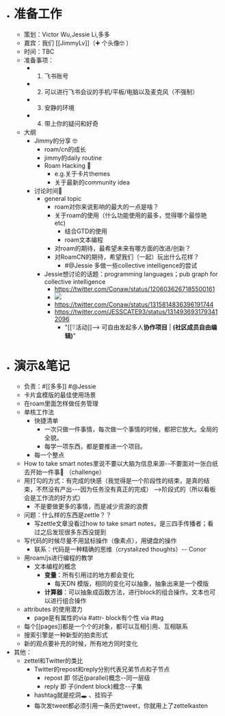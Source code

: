 - # 准备工作
    - 策划：Victor Wu,Jessie Li,多多
    - 嘉宾：我们 [[JimmyLv]]（➕ 个头像🤓  ）
    - 时间：TBC
    - 准备事项：
        - 1. 飞书账号
        - 2. 可以进行飞书会议的手机/平板/电脑以及麦克风（不强制）
        - 3. 安静的环境
        - 4. 带上你的疑问和好奇
    - 大纲
        - Jimmy的分享 🤓  
            - roam/cn的成长
            - jimmy的daily routine
            - Roam Hacking 👾
                - e.g.关于卡片themes
                - 关于最新的community idea
        - 讨论时间🤩  
            - general topic
                - roam对你来说影响的最大的一点是啥？
                - 关于roam的使用（什么功能使用的最多，觉得哪个最惊艳 etc)
                    - 结合GTD的使用
                    - roam文本编程
                - 对roam的期待，最希望未来有哪方面的改进/创新？
                - 对RoamCN的期待，希望我们（一起）玩出什么花样？
                    - #@Jessie 多做一些collective intelligence的尝试
            - Jessie想讨论的话题：programming languages；pub graph for collective intelligence
                - https://twitter.com/Conaw/status/1206036267185500161
                - ![](https://firebasestorage.googleapis.com/v0/b/firescript-577a2.appspot.com/o/imgs%2Fapp%2FRoamCN%2FazyMb-fD6y.png?alt=media&token=a4f2007e-d2f9-444c-8c05-0cd4425fffb8)
                - https://twitter.com/Conaw/status/1315814836396191744
                - https://twitter.com/JESSCATE93/status/1314936931793412096
                    - "[[⍢活动]]--> 可自由发起多人**协作项目** | __(社区成员自由编辑)__"
- # 演示&笔记
    - 负责：#[[多多]] #@Jessie
    - 卡片盒模版的最佳使用场景
    - 在roam里面怎样做任务管理
    - 单核工作法
        - 快捷清单
            - 一次只做一件事情，每次做一个事情的时候，都把它放大。全局的全貌。
            - 每学一项东西，都是要推进一个项目。
        - 每一个整点
    - How to take smart notes里说不要以大脑为信息来源--不要面对一张白纸去开始一件事🤔 （challenge）
    - 用打勾的方式：有完成的快感（我觉得是一个阶段性的结束，是真的结束，不然没有产出---因为任务没有真正的完成） -->阶段式的（所以看板会是工作流的好方式）
        - 不是要做更多的事情，而是减少资源的浪费
    - 问题：什么样的东西是zettle？？
        - 写zettle文章没看过how to take smart notes，是三四手传播者；看过之后发现很多东西没提到
    - 写代码的时候尽量不用鼠标操作（像素点），用键盘的操作
        - 联系：代码是一种精确的思维（crystalized thoughts）-- Conor
    - 用roam/js进行编程的教学
        - 文本编程的概念
            - **变量**：所有引用过的地方都会变化
                - 每天DN 模版，相同的变化可以抽象，抽象出来是一个模版
            - **计算器**：可以抽象成函数方法，进行block的组合操作。文本也可以进行组合操作
    - attributes 的使用潜力
        - page是有属性的via #attr- block有个性 via #tag
    - 每个[[pages]]都是一个个的对象，都可以互相引用、互相联系
    - 搜索引擎是一种新型的拍卖形式
    - 新的观点要补充的时候，所有地方同时变化
- 其他：
    - zettel和Twitter的类比
        - Twitter的repost和reply分别代表兄弟节点和子节点
            - repost 即 邻近(parallel)概念--同一层级
            - reply 即 子(indent block)概念--子集
        - hashtag就是挖洞🕳️ 、挂钩子
        - 每次发tweet都必须引用一条历史tweet，你就用上了zettelkasten
